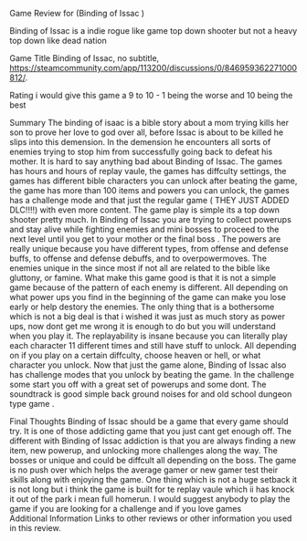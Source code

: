 Game Review for (Binding of Issac )


Binding of Issac is a indie rogue like game top down shooter but not a heavy top down like dead nation 

Game Title
Binding of Issac, no subtitle,  https://steamcommunity.com/app/113200/discussions/0/846959362271000812/.

Rating
i would give this game a 9 to 10 - 1 being the worse and 10 being the best 

Summary
  The binding of isaac is a bible story about a mom trying kills her son to prove her love to god over all, before Issac  is about to be killed he slips into this demension. In the demension he encounters all sorts of enemies trying to stop him from successfully going back to defeat his mother. 
  It is hard to say anything bad about Binding of Issac. The games has hours and hours of replay vaule, the games has diffculty settings, the games has different bible characters you can unlock after beating the game, the game has more than 100 items and powers you can unlock, the games has a challenge mode and that just the regular game ( THEY JUST ADDED DLC!!!!) with even more content. 
  The game play is simple its a top down shooter pretty much. In Binding of Issac you are trying to collect powerups and stay alive while fighting enemies and mini bosses to proceed to the next level until you get to your mother or the final boss . The powers are really unique because you have different types, from offense and defense buffs, to offense and defense debuffs, and to overpowermoves. 
  The enemies unique in the since most if not all are related to the bible like gluttony, or famine. What make this game good is that it is not a simple game because of the pattern of each enemy is different. All depending on what power ups you find in the beginning of the game can make you lose early or help destory the enemies.
  The only thing that is a bothersome which is not a big deal is that i wished it was just as much story as power ups, now dont get me wrong it is enough to do but you will understand when you play it.
  The replayability is insane  because you can literally play each character 11 different times and still have stuff to unlock. All depending on if you play on a certain diffculty, choose heaven or hell, or what character you unlock. Now that just the game alone, Binding of Issac also has challenge modes that you unlock by beating the game. In the challenge some start you off with a great set of powerups and some dont.
  The soundtrack is good simple back ground noises for and old school dungeon type game .

Final Thoughts
Binding of Issac should be a game that every game should try. It is one of those addicting game that you just cant get enough off. The different with Binding of Issac addiction is that you are always finding a new item, new powerup, and unlocking more challenges along the way. The bosses or unique and could be diffcult all depending on the boss. The game is no push over which helps the average gamer or new gamer test their skills along with enjoying the game. One thing which is not a huge setback it is not long but i think the game is built for te replay vaule which ii has knock it out of the park i mean full homerun. I would suggest anybody to play the game if you are looking for a challenge and if you love games  
Additional Information
Links to other reviews or other information you used in this review.
